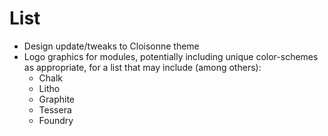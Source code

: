 # List #

  * Design update/tweaks to Cloisonne theme
  * Logo graphics for modules, potentially including unique color-schemes as appropriate, for a list that may include (among others):
    * Chalk
    * Litho
    * Graphite
    * Tessera
    * Foundry